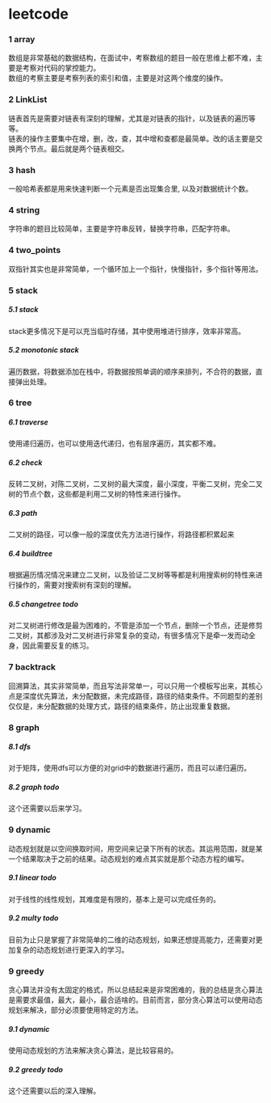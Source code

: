 # leetcode
### 1	array
数组是非常基础的数据结构，在面试中，考察数组的题目一般在思维上都不难，主要是考察对代码的掌控能力。<br>
数组的考察主要是考察列表的索引和值，主要是对这两个维度的操作。<br>

### 2	LinkList
链表首先是需要对链表有深刻的理解，尤其是对链表的指针，以及链表的遍历等等。<br>
链表的操作主要集中在增，删，改，查，其中增和查都是最简单。改的话主要是交换两个节点。最后就是两个链表相交。<br>

### 3	hash
一般哈希表都是用来快速判断一个元素是否出现集合里, 以及对数据统计个数。<br>

### 4	string
字符串的题目比较简单，主要是字符串反转，替换字符串，匹配字符串。<br>

### 4	two_points
双指针其实也是非常简单，一个循环加上一个指针，快慢指针，多个指针等用法。<br>

### 5	stack
##### 5.1	stack
stack更多情况下是可以充当临时存储，其中使用堆进行排序，效率非常高。<br>
##### 5.2	monotonic stack
遍历数据，将数据添加在栈中，将数据按照单调的顺序来排列，不合符的数据，直接弹出处理。<br>

### 6	tree
##### 6.1	traverse
使用递归遍历，也可以使用迭代递归，也有层序遍历，其实都不难。<br>
##### 6.2	check
反转二叉树，对陈二叉树，二叉树的最大深度，最小深度，平衡二叉树，完全二叉树的节点个数，这些都是利用二叉树的特性来进行操作。<br>
##### 6.3	path
二叉树的路径，可以像一般的深度优先方法进行操作，将路径都积累起来<br>
##### 6.4	buildtree
根据遍历情况情况来建立二叉树，以及验证二叉树等等都是利用搜索树的特性来进行操作的，需要对搜索树有深刻的理解。<br>
##### 6.5	changetree  todo
对二叉树进行修改是最为困难的，不管是添加一个节点，删除一个节点，还是修剪二叉树，其都涉及对二叉树进行非常复杂的变动，有很多情况下是牵一发而动全身，因此需要反复的练习。<br>

### 7	backtrack
回溯算法，其实非常简单，而且写法非常单一，可以只用一个模板写出来，其核心点是深度优先算法，未分配数据，未完成路径，路径的结束条件。不同题型的差别仅仅是，未分配数据的处理方式，路径的结束条件，防止出现重复数据。<br>

### 8   graph
##### 8.1	dfs
对于矩阵，使用dfs可以方便的对grid中的数据进行遍历，而且可以递归遍历。<br>
##### 8.2	graph  todo
这个还需要以后来学习。<br>

### 9   dynamic
动态规划就是以空间换取时间，用空间来记录下所有的状态。其运用范围，就是某一个结果取决于之前的结果。动态规划的难点其实就是那个动态方程的编写。
##### 9.1	linear todo
对于线性的线性规划，其难度是有限的，基本上是可以完成任务的。<br>
##### 9.2	multy todo
目前为止只是掌握了非常简单的二维的动态规划，如果还想提高能力，还需要对更加复杂的动态规划进行更深入的学习。<br>

### 9   greedy
贪心算法并没有太固定的格式，所以总结起来是非常困难的，我的总结是贪心算法是需要求最值，最大，最小，最合适啥的。目前而言，部分贪心算法可以使用动态规划来解决，部分必须要使用特定的方法。
##### 9.1	dynamic
使用动态规划的方法来解决贪心算法，是比较容易的。<br>
##### 9.2	greedy todo
这个还需要以后的深入理解。<br>











